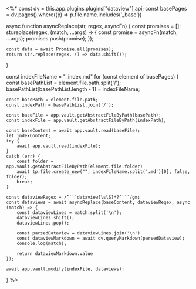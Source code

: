 <%*
const dv = this.app.plugins.plugins["dataview"].api;
const basePages = dv.pages().where((p) => p.file.name.includes('_base'))

async function asyncReplace(str, regex, asyncFn) {
    const promises = [];
    str.replace(regex, (match, ...args) => {
        const promise = asyncFn(match, ...args);
        promises.push(promise);
    });

    const data = await Promise.all(promises);
    return str.replace(regex, () => data.shift());
}

const indexFileName = "_index.md"
for (const element of basePages) {
	const basePathList = element.file.path.split('/');
	basePathList[basePathList.length - 1] = indexFileName;

	const basePath = element.file.path;
	const indexPath = basePathList.join('/');

	const baseFile = app.vault.getAbstractFileByPath(basePath);
	const indexFile = app.vault.getAbstractFileByPath(indexPath);

	const baseContent = await app.vault.read(baseFile);
	let indexContent;
	try {
		await app.vault.read(indexFile);
	}
	catch (err) {
		const folder = app.vault.getAbstractFileByPath(element.file.folder)
		await tp.file.create_new("", indexFileName.split('.md')[0], false, folder);
		break;
	}

	const dataviewRegex = /^```dataview[\s\S]*?^```/gm;
	const dataviews = await asyncReplace(baseContent, dataviewRegex, async (match) => {
		const dataviewLines = match.split('\n');
		dataviewLines.shift();
		dataviewLines.pop();
		
		const parsedDataview = dataviewLines.join('\n')
		const dataviewMarkdown = await dv.queryMarkdown(parsedDataview);
		console.log(match);

		return dataviewMarkdown.value
	});
	
	await app.vault.modify(indexFile, dataviews);
}
%>